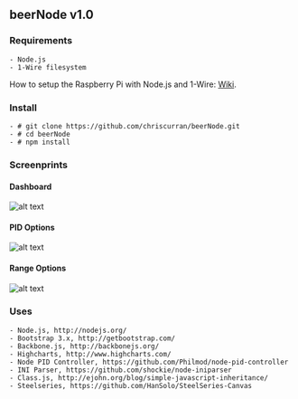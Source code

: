 ## beerNode v1.0
### Requirements

	- Node.js 
	- 1-Wire filesystem
	
How to setup the Raspberry Pi with Node.js and 1-Wire: [Wiki](https://github.com/chriscurran/beerNode/wiki/Raspberry-Pi).
	

### Install

	- # git clone https://github.com/chriscurran/beerNode.git
	- # cd beerNode
	- # npm install

### Screenprints
#### Dashboard
![alt text](http://www.planetcurran.com/beer/beerNode/dashboard.png "Dashboard")

#### PID Options
![alt text](http://www.planetcurran.com/beer/beerNode/1820-options.png "PID Options")

#### Range Options
![alt text](http://www.planetcurran.com/beer/beerNode/1820-range.png "Range Options")


### Uses

	- Node.js, http://nodejs.org/
	- Bootstrap 3.x, http://getbootstrap.com/
	- Backbone.js, http://backbonejs.org/
	- Highcharts, http://www.highcharts.com/
	- Node PID Controller, https://github.com/Philmod/node-pid-controller
	- INI Parser, https://github.com/shockie/node-iniparser
	- Class.js, http://ejohn.org/blog/simple-javascript-inheritance/
	- Steelseries, https://github.com/HanSolo/SteelSeries-Canvas
